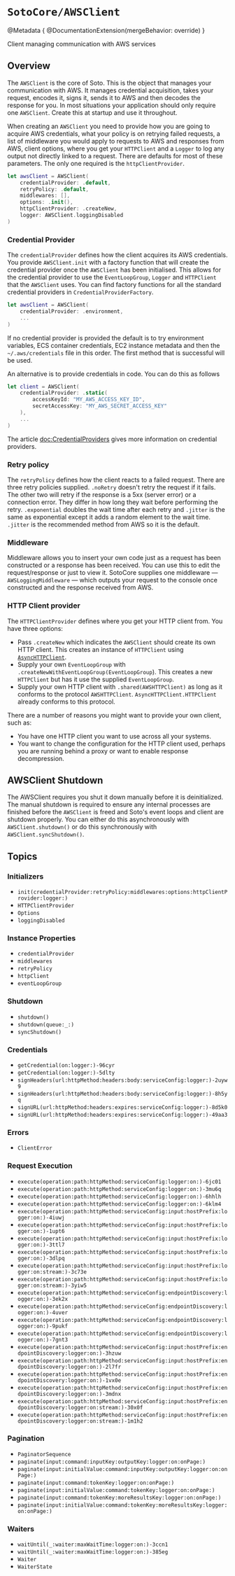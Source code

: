 # ``SotoCore/AWSClient``

@Metadata {
    @DocumentationExtension(mergeBehavior: override)
}

Client managing communication with AWS services

## Overview

The `AWSClient` is the core of Soto. This is the object that manages your communication with AWS. It manages credential acquisition, takes your request, encodes it, signs it, sends it to AWS and then decodes the response for you. In most situations your application should only require one `AWSClient`. Create this at startup and use it throughout.

When creating an `AWSClient` you need to provide how you are going to acquire AWS credentials, what your policy is on retrying failed requests, a list of middleware you would apply to requests to AWS and responses from AWS, client options, where you get your `HTTPClient` and a `Logger` to log any output not directly linked to a request. There are defaults for most of these parameters. The only one required is the `httpClientProvider`.

```swift
let awsClient = AWSClient(
    credentialProvider: .default,
    retryPolicy: .default,
    middlewares: [],
    options: .init(),
    httpClientProvider: .createNew,
    logger: AWSClient.loggingDisabled
)
```

### Credential Provider

The `credentialProvider` defines how the client acquires its AWS credentials. You provide `AWSClient.init` with a factory function that will create the credential provider once the `AWSClient` has been initialised. This allows for the credential provider to use the `EventLoopGroup`, `Logger` and `HTTPClient` that the `AWSClient` uses. You can find factory functions for all the standard credential providers in ``CredentialProviderFactory``.

```swift
let awsClient = AWSClient(
    credentialProvider: .environment, 
    ...
)
```

If no credential provider is provided the default is to try environment variables, ECS container credentials, EC2 instance metadata and then the `~/.aws/credentials` file in this order. The first method that is successful will be used.

An alternative is to provide credentials in code. You can do this as follows

```swift
let client = AWSClient(
    credentialProvider: .static(
        accessKeyId: "MY_AWS_ACCESS_KEY_ID",
        secretAccessKey: "MY_AWS_SECRET_ACCESS_KEY"
    ),
    ...
)
```
The article <doc:CredentialProviders> gives more information on credential providers.

### Retry policy

The `retryPolicy` defines how the client reacts to a failed request. There are three retry policies supplied. `.noRetry` doesn't retry the request if it fails. The other two will retry if the response is a 5xx (server error) or a connection error. They differ in how long they wait before performing the retry. `.exponential` doubles the wait time after each retry and `.jitter` is the same as exponential except it adds a random element to the wait time. `.jitter` is the recommended method from AWS so it is the default.

### Middleware

Middleware allows you to insert your own code just as a request has been constructed or a response has been received. You can use this to edit the request/response or just to view it. SotoCore supplies one middleware — `AWSLoggingMiddleware` — which outputs your request to the console once constructed and the response received from AWS.

### HTTP Client provider

The `HTTPClientProvider` defines where you get your HTTP client from. You have three options:

- Pass `.createNew` which indicates the `AWSClient` should create its own HTTP client. This creates an instance of `HTTPClient` using [`AsyncHTTPClient`](https://github.com/swift-server/async-http.client).
- Supply your own `EventLoopGroup` with `.createNewWithEventLoopGroup(EventLoopGroup`). This creates a new `HTTPClient` but has it use the supplied `EventLoopGroup`.
- Supply your own HTTP client with `.shared(AWSHTTPClient)` as long as it conforms to the protocol `AWSHTTPClient`. `AsyncHTTPClient.HTTPClient` already conforms to this protocol.

There are a number of reasons you might want to provide your own client, such as:

- You have one HTTP client you want to use across all your systems.
- You want to change the configuration for the HTTP client used, perhaps you are running behind a proxy or want to enable response decompression.

## AWSClient Shutdown

The AWSClient requires you shut it down manually before it is deinitialized. The manual shutdown is required to ensure any internal processes are finished before the `AWSClient` is freed and Soto's event loops and client are shutdown properly. You can either do this asynchronously with `AWSClient.shutdown()` or do this synchronously with `AWSClient.syncShutdown()`.

## Topics

### Initializers

- ``init(credentialProvider:retryPolicy:middlewares:options:httpClientProvider:logger:)``
- ``HTTPClientProvider``
- ``Options``
- ``loggingDisabled``

### Instance Properties

- ``credentialProvider``
- ``middlewares``
- ``retryPolicy``
- ``httpClient``
- ``eventLoopGroup``

### Shutdown

- ``shutdown()``
- ``shutdown(queue:_:)``
- ``syncShutdown()``

### Credentials

- ``getCredential(on:logger:)-96cyr``
- ``getCredential(on:logger:)-5dlty``
- ``signHeaders(url:httpMethod:headers:body:serviceConfig:logger:)-2uyw9``
- ``signHeaders(url:httpMethod:headers:body:serviceConfig:logger:)-8h5yq``
- ``signURL(url:httpMethod:headers:expires:serviceConfig:logger:)-8d5k0``
- ``signURL(url:httpMethod:headers:expires:serviceConfig:logger:)-49aa3``

### Errors

- ``ClientError``

### Request Execution

- ``execute(operation:path:httpMethod:serviceConfig:logger:on:)-6jc01``
- ``execute(operation:path:httpMethod:serviceConfig:logger:on:)-3mu6q``
- ``execute(operation:path:httpMethod:serviceConfig:logger:on:)-6hhlh``
- ``execute(operation:path:httpMethod:serviceConfig:logger:on:)-6klm4``
- ``execute(operation:path:httpMethod:serviceConfig:input:hostPrefix:logger:on:)-4iuwj``
- ``execute(operation:path:httpMethod:serviceConfig:input:hostPrefix:logger:on:)-1upt6``
- ``execute(operation:path:httpMethod:serviceConfig:input:hostPrefix:logger:on:)-3ttl7``
- ``execute(operation:path:httpMethod:serviceConfig:input:hostPrefix:logger:on:)-3dlpq``
- ``execute(operation:path:httpMethod:serviceConfig:input:hostPrefix:logger:on:stream:)-3c73e``
- ``execute(operation:path:httpMethod:serviceConfig:input:hostPrefix:logger:on:stream:)-3yiw5``
- ``execute(operation:path:httpMethod:serviceConfig:endpointDiscovery:logger:on:)-3ek2x``
- ``execute(operation:path:httpMethod:serviceConfig:endpointDiscovery:logger:on:)-4uver``
- ``execute(operation:path:httpMethod:serviceConfig:endpointDiscovery:logger:on:)-9pukf``
- ``execute(operation:path:httpMethod:serviceConfig:endpointDiscovery:logger:on:)-7gnt3``
- ``execute(operation:path:httpMethod:serviceConfig:input:hostPrefix:endpointDiscovery:logger:on:)-3hzuw``
- ``execute(operation:path:httpMethod:serviceConfig:input:hostPrefix:endpointDiscovery:logger:on:)-2l7fr``
- ``execute(operation:path:httpMethod:serviceConfig:input:hostPrefix:endpointDiscovery:logger:on:)-1vx0e``
- ``execute(operation:path:httpMethod:serviceConfig:input:hostPrefix:endpointDiscovery:logger:on:)-3mdnx``
- ``execute(operation:path:httpMethod:serviceConfig:input:hostPrefix:endpointDiscovery:logger:on:stream:)-30x0f``
- ``execute(operation:path:httpMethod:serviceConfig:input:hostPrefix:endpointDiscovery:logger:on:stream:)-1m1h2``

### Pagination

- ``PaginatorSequence``
- ``paginate(input:command:inputKey:outputKey:logger:on:onPage:)``
- ``paginate(input:initialValue:command:inputKey:outputKey:logger:on:onPage:)``
- ``paginate(input:command:tokenKey:logger:on:onPage:)``
- ``paginate(input:initialValue:command:tokenKey:logger:on:onPage:)``
- ``paginate(input:command:tokenKey:moreResultsKey:logger:on:onPage:)``
- ``paginate(input:initialValue:command:tokenKey:moreResultsKey:logger:on:onPage:)``

### Waiters

- ``waitUntil(_:waiter:maxWaitTime:logger:on:)-3ccn1``
- ``waitUntil(_:waiter:maxWaitTime:logger:on:)-385eg``
- ``Waiter``
- ``WaiterState``
